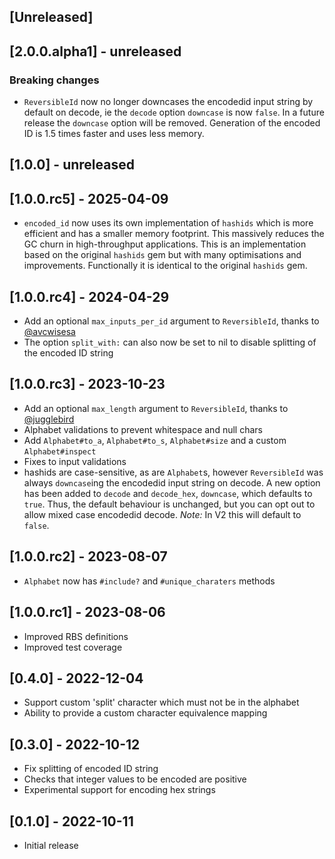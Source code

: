 ## [Unreleased]

## [2.0.0.alpha1] - unreleased

### Breaking changes

- `ReversibleId` now no longer downcases the encodedid input string by default on decode, ie the `decode` option `downcase` is now `false`. In a future release the `downcase` option will be removed. Generation of the encoded ID is 1.5 times faster and uses less memory.

## [1.0.0] - unreleased

## [1.0.0.rc5] - 2025-04-09

- `encoded_id` now uses its own implementation of `hashids` which is more efficient and has a smaller memory footprint. This massively reduces the GC churn in high-throughput applications. This is an implementation based on the original `hashids` gem but with many optimisations and improvements. Functionally it is identical to the original `hashids` gem.

## [1.0.0.rc4] - 2024-04-29

- Add an optional `max_inputs_per_id` argument to `ReversibleId`, thanks to [@avcwisesa](https://github.com/avcwisesa)
- The option `split_with:` can also now be set to nil to disable splitting of the encoded ID string

## [1.0.0.rc3] - 2023-10-23

- Add an optional `max_length` argument to `ReversibleId`, thanks to [@jugglebird](https://github.com/jugglebird)
- Alphabet validations to prevent whitespace and null chars
- Add `Alphabet#to_a`, `Alphabet#to_s`, `Alphabet#size` and a custom `Alphabet#inspect`
- Fixes to input validations
- hashids are case-sensitive, as are `Alphabet`s, however `ReversibleId` was always `downcase`ing the encodedid input string on decode. A new option has been added to `decode` and `decode_hex`, `downcase`, which defaults to `true`. Thus, the default behaviour is unchanged, but you can opt out to allow mixed case encodedid decode. *Note:* In V2 this will default to `false`.

## [1.0.0.rc2] - 2023-08-07

- `Alphabet` now has `#include?` and `#unique_charaters` methods

## [1.0.0.rc1] - 2023-08-06

- Improved RBS definitions
- Improved test coverage

## [0.4.0] - 2022-12-04

- Support custom 'split' character which must not be in the alphabet
- Ability to provide a custom character equivalence mapping

## [0.3.0] - 2022-10-12

- Fix splitting of encoded ID string
- Checks that integer values to be encoded are positive
- Experimental support for encoding hex strings

## [0.1.0] - 2022-10-11

- Initial release

